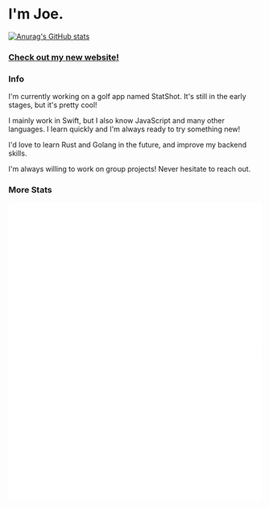 # I'm Joe.
[![Anurag's GitHub stats](https://github-readme-stats.vercel.app/api?username=SwiftCoderJoe)](https://github.com/anuraghazra/github-readme-stats)

### [Check out my **new** website!](https://joecardenas.dev)

### Info

I'm currently working on a golf app named StatShot. It's still in the early stages, but it's pretty cool!

I mainly work in Swift, but I also know JavaScript and many other languages. I learn quickly and I'm always ready to try something new!

I'd love to learn Rust and Golang in the future, and improve my backend skills.

I'm always willing to work on group projects! Never hesitate to reach out.

### More Stats

![](https://github.com/SwiftCoderJoe/github-stats/blob/master/generated/overview.svg)
![](https://github.com/SwiftCoderJoe/github-stats/blob/master/generated/languages.svg)

<!--
**SwiftCoderJoe/SwiftCoderJoe** is a ✨ _special_ ✨ repository because its `README.md` (this file) appears on your GitHub profile.

Here are some ideas to get you started:

- 🔭 I’m currently working on ...
- 🌱 I’m currently learning ...
- 👯 I’m looking to collaborate on ...
- 🤔 I’m looking for help with ...
- 💬 Ask me about ...
- 📫 How to reach me: ...
- 😄 Pronouns: ...
- ⚡ Fun fact: ...
-->

